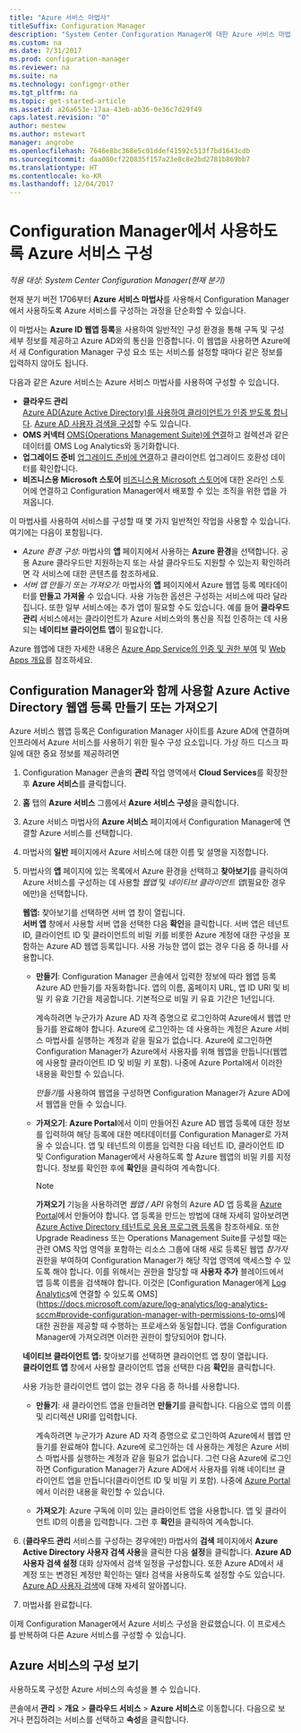 ```yaml
---
title: "Azure 서비스 마법사"
titleSuffix: Configuration Manager
description: "System Center Configuration Manager에 대한 Azure 서비스 마법사 정보"
ms.custom: na
ms.date: 7/31/2017
ms.prod: configuration-manager
ms.reviewer: na
ms.suite: na
ms.technology: configmgr-other
ms.tgt_pltfrm: na
ms.topic: get-started-article
ms.assetid: a26a653e-17aa-43eb-ab36-0e36c7d29f49
caps.latest.revision: "0"
author: mestew
ms.author: mstewart
manager: angrobe
ms.openlocfilehash: 7646e8bc368e5c01ddef41592c513f7bd1643cdb
ms.sourcegitcommit: daa080cf220835f157a23e8c8e2bd2781b869bb7
ms.translationtype: HT
ms.contentlocale: ko-KR
ms.lasthandoff: 12/04/2017
---
```

# <a name="configure-azure-services-for-use-with-configuration-manager"></a>Configuration Manager에서 사용하도록 Azure 서비스 구성

*적용 대상: System Center Configuration Manager(현재 분기)*

현재 분기 버전 1706부터 **Azure 서비스 마법사**를 사용해서 Configuration Manager에서 사용하도록 Azure 서비스를 구성하는 과정을 단순화할 수 있습니다.

이 마법사는 **Azure ID 웹앱 등록**을 사용하여 일반적인 구성 환경을 통해 구독 및 구성 세부 정보를 제공하고 Azure AD와의 통신을 인증합니다. 이 웹앱을 사용하면 Azure에서 새 Configuration Manager 구성 요소 또는 서비스를 설정할 때마다 같은 정보를 입력하지 않아도 됩니다.

다음과 같은 Azure 서비스는 Azure 서비스 마법사를 사용하여 구성할 수 있습니다.
-   **클라우드 관리**   
    [Azure AD(Azure Active Directory)를 사용하여 클라이언트가 인증 받도록 합니다](/sccm/core/clients/deploy/deploy-clients-cmg-azure). [Azure AD 사용자 검색을 구성](/sccm/core/servers/deploy/configure/configure-discovery-methods#azureaadisc)할 수도 있습니다.
-   **OMS 커넥터**
    [OMS(Operations Management Suite)에 연결](/sccm/core/clients/manage/sync-data-microsoft-operations-management-suite)하고 컬렉션과 같은 데이터를 OMS Log Analytics와 동기화합니다.
-   **업그레이드 준비**
    [업그레이드 준비에 연결](/sccm/core/clients/manage/upgrade/upgrade-analytics)하고 클라이언트 업그레이드 호환성 데이터를 확인합니다.
-   **비즈니스용 Microsoft 스토어** [비즈니스용 Microsoft 스토어](/sccm/apps/deploy-use/manage-apps-from-the-windows-store-for-business)에 대한 온라인 스토어에 연결하고 Configuration Manager에서 배포할 수 있는 조직을 위한 앱을 가져옵니다.

이 마법사를 사용하여 서비스를 구성할 때 몇 가지 일반적인 작업을 사용할 수 있습니다.
여기에는 다음이 포함됩니다.
-   *Azure 환경 구성*:  마법사의 **앱** 페이지에서 사용하는 **Azure 환경**을 선택합니다. 공용 Azure 클라우드만 지원하는지 또는 사설 클라우드도 지원할 수 있는지 확인하려면 각 서비스에 대한 콘텐츠를 참조하세요.
-   *서버 앱 만들기 또는 가져오기*:  마법사의 **앱** 페이지에서 Azure 웹앱 등록 메타데이터를 **만들고** **가져올** 수 있습니다. 사용 가능한 옵션은 구성하는 서비스에 따라 달라집니다. 또한 일부 서비스에는 추가 앱이 필요할 수도 있습니다. 예를 들어 **클라우드 관리** 서비스에서는 클라이언트가 Azure 서비스와의 통신을 직접 인증하는 데 사용되는 **네이티브 클라이언트 앱**이 필요합니다.


Azure 웹앱에 대한 자세한 내용은 [Azure App Service의 인증 및 권한 부여](/azure/app-service/app-service-authentication-overview) 및 [Web Apps 개요](/azure/app-service-web/app-service-web-overview)를 참조하세요.


## <a name="webapp"></a> Configuration Manager와 함께 사용할 Azure Active Directory 웹앱 등록 만들기 또는 가져오기

Azure 서비스 웹앱 등록은 Configuration Manager 사이트를 Azure AD에 연결하며 인프라에서 Azure 서비스를 사용하기 위한 필수 구성 요소입니다. 가상 하드 디스크 파일에 대한 중요 정보를 제공하려면

1.  Configuration Manager 콘솔의 **관리** 작업 영역에서 **Cloud Services**를 확장한 후 **Azure 서비스**를 클릭합니다.
2.  **홈** 탭의 **Azure 서비스** 그룹에서 **Azure 서비스 구성**을 클릭합니다.
3.  Azure 서비스 마법사의 **Azure 서비스** 페이지에서 Configuration Manager에 연결할 Azure 서비스를 선택합니다.
4.  마법사의 **일반** 페이지에서 Azure 서비스에 대한 이름 및 설명을 지정합니다.
5.  마법사의 **앱** 페이지에 있는 목록에서 Azure 환경을 선택하고 **찾아보기**를 클릭하여 Azure 서비스를 구성하는 데 사용할 *웹앱* 및 *네이티브 클라이언트 앱*(필요한 경우에만)을 선택합니다.

    **웹앱:** 찾아보기를 선택하면 서버 앱 창이 열립니다.    
      **서버 앱** 창에서 사용할 서버 앱을 선택한 다음 **확인**을 클릭합니다. 서버 앱은 테넌트 ID, 클라이언트 ID 및 클라이언트의 비밀 키를 비롯한 Azure 계정에 대한 구성을 포함하는 Azure AD 웹앱 등록입니다.
    사용 가능한 앱이 없는 경우 다음 중 하나를 사용합니다.

    - **만들기**: Configuration Manager 콘솔에서 입력한 정보에 따라 웹앱 등록 Azure AD 만들기를 자동화합니다. 앱의 이름, 홈페이지 URL, 앱 ID URI 및 비밀 키 유효 기간을 제공합니다. 기본적으로 비밀 키 유효 기간은 1년입니다.
        
        계속하려면 누군가가 Azure AD 자격 증명으로 로그인하여 Azure에서 웹앱 만들기를 완료해야 합니다. Azure에 로그인하는 데 사용하는 계정은 Azure 서비스 마법사를 실행하는 계정과 같을 필요가 없습니다. Azure에 로그인하면 Configuration Manager가 Azure에서 사용자를 위해 웹앱을 만듭니다(웹앱에 사용할 클라이언트 ID 및 비밀 키 포함). 나중에 Azure Portal에서 이러한 내용을 확인할 수 있습니다.

        *만들기*를 사용하여 웹앱을 구성하면 Configuration Manager가 Azure AD에서 웹앱을 만들 수 있습니다.
    
    - **가져오기**: **Azure Portal**에서 이미 만들어진 Azure AD 웹앱 등록에 대한 정보를 입력하여 해당 등록에 대한 메타데이터를 Configuration Manager로 가져올 수 있습니다. 앱 및 테넌트의 이름을 입력한 다음 테넌트 ID, 클라이언트 ID 및 Configuration Manager에서 사용하도록 할 Azure 웹앱의 비밀 키를 지정합니다. 정보를 확인한 후에 **확인**을 클릭하여 계속합니다.
        > [!NOTE]
        > **가져오기** 기능을 사용하려면 *웹앱 / API* 유형의 Azure AD 앱 등록을 [Azure Portal](https://portal.azure.com)에서 만들어야 합니다. 앱 등록을 만드는 방법에 대해 자세히 알아보려면 [Azure Active Directory 테넌트로 응용 프로그램 등록](/azure/active-directory/active-directory-app-registration)을 참조하세요. 또한 Upgrade Readiness 또는 Operations Management Suite를 구성할 때는 관련 OMS 작업 영역을 포함하는 리소스 그룹에 대해 새로 등록된 웹앱 *참가자* 권한을 부여하여 Configuration Manager가 해당 작업 영역에 액세스할 수 있도록 해야 합니다. 이를 위해서는 권한을 할당할 때 **사용자 추가** 블레이드에서 앱 등록 이름을 검색해야 합니다. 이것은 [Configuration Manager에게 [Log Analytics](https://docs.microsoft.com/azure/log-analytics/log-analytics-sccm)에 연결할 수 있도록 OMS](https://docs.microsoft.com/azure/log-analytics/log-analytics-sccm#provide-configuration-manager-with-permissions-to-oms)에 대한 권한을 제공할 때 수행하는 프로세스와 동일합니다. 앱을 Configuration Manager에 가져오려면 이러한 권한이 할당되어야 합니다.


    **네이티브 클라이언트 앱:** 찾아보기를 선택하면 클라이언트 앱 창이 열립니다.  
     **클라이언트 앱** 창에서 사용할 클라이언트 앱을 선택한 다음 **확인**을 클릭합니다.

     사용 가능한 클라이언트 앱이 없는 경우 다음 중 하나를 사용합니다.
     - **만들기**: 새 클라이언트 앱을 만들려면 **만들기**를 클릭합니다. 다음으로 앱의 이름 및 리디렉션 URI를 입력합니다.

         계속하려면 누군가가 Azure AD 자격 증명으로 로그인하여 Azure에서 웹앱 만들기를 완료해야 합니다. Azure에 로그인하는 데 사용하는 계정은 Azure 서비스 마법사를 실행하는 계정과 같을 필요가 없습니다. 그런 다음 Azure에 로그인하면 Configuration Manager가 Azure AD에서 사용자를 위해 네이티브 클라이언트 앱을 만듭니다(클라이언트 ID 및 비밀 키 포함). 나중에 [Azure Portal](https://portal.azure.com)에서 이러한 내용을 확인할 수 있습니다. 

     - **가져오기**: Azure 구독에 이미 있는 클라이언트 앱을 사용합니다. 앱 및 클라이언트 ID의 이름을 입력합니다. 그런 후 **확인**을 클릭하여 계속합니다.

  <!--  MOVE THIS AND STEP 6 TO configure Azure AD User Discover  content
       [!TIP]  
     When you use Import, the account you use to run the wizard must have the *Read directory data* application permission in the Azure portal. This is required to set the correct permissions for the App. When you use Create, Configuration Manager creates the app with the correct permissions. However, you still must give consent to the application in the Azure portal.   -->


6.  (**클라우드 관리** 서비스를 구성하는 경우에만) 마법사의 **검색** 페이지에서 **Azure Active Directory 사용자 검색 사용**을 클릭한 다음 **설정**을 클릭합니다.
**Azure AD 사용자 검색 설정** 대화 상자에서 검색 일정을 구성합니다. 또한 Azure AD에서 새 계정 또는 변경된 계정만 확인하는 델타 검색을 사용하도록 설정할 수도 있습니다. [Azure AD 사용자 검색](/sccm/core/servers/deploy/configure/about-discovery-methods#azureaddisc)에 대해 자세히 알아봅니다.

7.  마법사를 완료합니다.

이제 Configuration Manager에서 Azure 서비스 구성을 완료했습니다. 이 프로세스를 반복하여 다른 Azure 서비스를 구성할 수 있습니다.

## <a name="view-the-configuration-of-an-azure-service"></a>Azure 서비스의 구성 보기
사용하도록 구성한 Azure 서비스의 속성을 볼 수 있습니다.

콘솔에서 **관리** > **개요** > **클라우드 서비스** > **Azure 서비스**로 이동합니다. 다음으로 보거나 편집하려는 서비스를 선택하고 **속성**을 클릭합니다.
